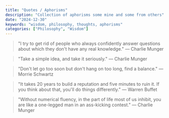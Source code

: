 ```yaml
---
title: "Quotes / Aphorisms"
description: "Collection of aphorisms some mine and some from others"
date: "2024-12-30"
keywords: "wisdom, philosophy, thoughts, aphorisms"
categories: ["Philosophy", "Wisdom"]
---
```


> "I try to get rid of people who always confidently answer questions about which they don't have any real knowledge."
> — Charlie Munger

> "Take a simple idea, and take it seriously."
> — Charlie Munger

> "Don't let go too soon but don't hang on too long, find a balance."
> — Morrie Schwartz

> "It takes 20 years to build a reputation and five minutes to ruin it. If you think about that, you'll do things differently."
> — Warren Buffet

> "Without numerical fluency, in the part of life most of us inhibit, you are like a one-legged man in an ass-kicking contest."
> — Charlie Munger 